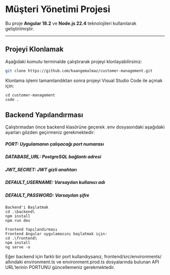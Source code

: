 # Müşteri Yönetimi Projesi

Bu proje **Angular 18.2** ve **Node.js 22.4** teknolojileri kullanılarak geliştirilmiştir.

---

## Projeyi Klonlamak

Aşağıdaki komutu terminalde çalıştırarak projeyi klonlayabilirsiniz:

```bash
git clone https://github.com/kaangemalmaz/customer-management.git
```

Klonlama işlemi tamamlandıktan sonra projeyi Visual Studio Code ile açmak için:

```
cd customer-management
code .
```

## Backend Yapılandırması

Çalıştırmadan önce backend klasörüne geçerek .env dosyasındaki aşağıdaki ayarları gözden geçirmeniz gerekmektedir:

##### PORT: Uygulamanın çalışacağı port numarası

##### DATABASE_URL: PostgreSQL bağlantı adresi

##### JWT_SECRET: JWT gizli anahtarı

##### DEFAULT_USERNAME: Varsayılan kullanıcı adı

##### DEFAULT_PASSWORD: Varsayılan şifre

```
Backend'i Başlatmak
cd .\backend\
npm install
npm run dev
```

```
Frontend Yapılandırması
Frontend Angular uygulamasını başlatmak için:
cd .\frontend\
npm install
ng serve -o
```

Eğer backend için farklı bir port kullandıysanız, frontend/src/environments/ altındaki environment.ts ve environment.prod.ts dosyalarında bulunan API URL’lerinin PORTUNU güncellemeniz gerekmektedir.
